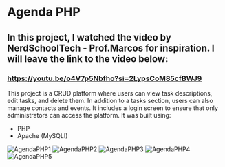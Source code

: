 # Agenda PHP

## In this project, I watched the video by NerdSchoolTech - Prof.Marcos for inspiration. I will leave the link to the video below:

### https://youtu.be/o4V7p5Nbfho?si=2LypsCoM85cfBWJ9

This project is a CRUD platform where users can view task descriptions, edit tasks, and delete them. In addition to a tasks section, users can also manage contacts and events. It includes a login screen to ensure that only administrators can access the platform. It was built using:

- PHP
- Apache (MySQLI)

![AgendaPHP1](https://github.com/user-attachments/assets/c35c8058-c13c-47bc-8632-2650f026b789)
![AgendaPHP2](https://github.com/user-attachments/assets/54bbd06e-f5ed-4132-9061-3f74be3d4a94)
![AgendaPHP3](https://github.com/user-attachments/assets/6e910b50-57cb-4050-863f-677c5a043aab)
![AgendaPHP4](https://github.com/user-attachments/assets/7e8b0e73-031e-4c49-8515-5eaf9d70f315)
![AgendaPHP5](https://github.com/user-attachments/assets/40f34ca0-49cb-4c7d-9ebf-ed2b75bcfda6)
